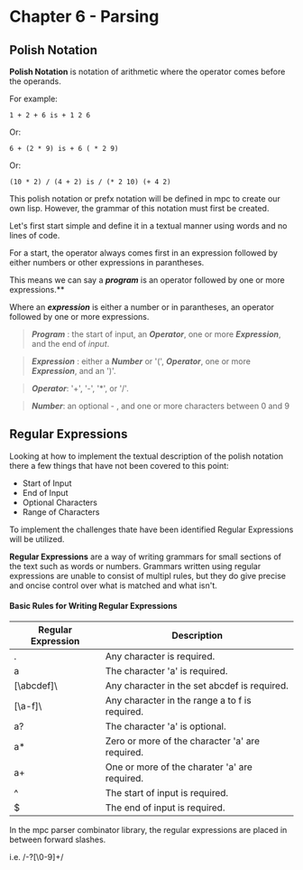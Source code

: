 # Chapter 6 - Parsing

## Polish Notation

**Polish Notation** is notation of arithmetic where the operator comes before the operands.

For example:

    1 + 2 + 6 is + 1 2 6

Or:

    6 + (2 * 9) is + 6 ( * 2 9)

Or: 

    (10 * 2) / (4 + 2) is / (* 2 10) (+ 4 2)
    
This polish notation or prefx notation will be defined in mpc to create our own lisp. However, the grammar of this notation must first be created. 

Let's first start simple and define it in a textual manner using words and no lines of code.

For a start, the operator always comes first in an expression followed by either numbers or other expressions in parantheses. 

This means we can say a _**program**_ is an operator followed by one or more expressions.**

Where an _**expression**_ is either a number or in parantheses, an operator followed by one or more expressions.

> ***Program*** : the start of input, an ***Operator***, one or more ***Expression***, and the end of _input_.

> ***Expression*** : either a ***Number*** or '(', ***Operator***, one or more ***Expression***, and an ')'.

> ***Operator***: '+', '-', '\*\', or '/'.

> ***Number***: an optional - , and one or more characters between 0 and 9
    
## Regular Expressions

Looking at how to implement the textual description of the polish notation there a few things that have not been covered to this point:

*   Start of Input
*   End of Input
*   Optional Characters
*   Range of Characters

To implement the challenges thate have been identified Regular Expressions will be utilized. 

**Regular Expressions** are a way of writing grammars for small sections of the text such as words or numbers. Grammars written using regular expressions are unable to consist of multipl rules, but they do give precise and oncise control over what is matched and what isn't.

#### Basic Rules for Writing Regular Expressions

Regular Expression | Description
-------------------|------------
. | Any character is required.
a | The character 'a' is required.
\[\abcdef\]\ | Any character in the set abcdef is required.
\[\a-f\]\ | Any character in the range a to f is required.
a? | The character 'a' is optional.
a* | Zero or more of the character 'a' are required.
a+ | One or more of the charater 'a' are required.
^  | The start of input is required.
$  | The end of input is required.

In the mpc parser combinator library, the regular expressions are placed in between forward slashes.

i.e. /-?\[\0-9\]\+/


